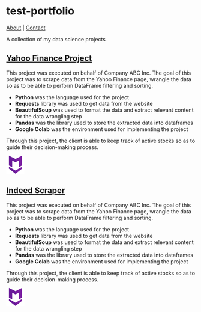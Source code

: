 # test-portfolio

[About](./about.md) | [Contact](https://wolejnr.github.io)

A collection of my data science projects

## [Yahoo Finance Project](https://www.google.com/)
This project was executed on behalf of Company ABC Inc. The goal of this project was to scrape data from the Yahoo Finance page,
wrangle the data so as to be able to perform DataFrame filtering and sorting.
* **Python** was the language used for the project
* **Requests** library was used to get data from the website
* **BeautifulSoup** was used to format the data and extract relevant content for the data wrangling step
* **Pandas** was the library used to store the extracted data into dataframes
* **Google Colab** was the environment used for implementing the project

Through this project, the client is able to keep track of active stocks so as to guide their decision-making process.

![alt text](https://github.com/adam-p/markdown-here/raw/master/src/common/images/icon48.png "Logo Title Text 1")


## [Indeed Scraper](https://www.google.com/)
This project was executed on behalf of Company ABC Inc. The goal of this project was to scrape data from the Yahoo Finance page,
wrangle the data so as to be able to perform DataFrame filtering and sorting.
* **Python** was the language used for the project
* **Requests** library was used to get data from the website
* **BeautifulSoup** was used to format the data and extract relevant content for the data wrangling step
* **Pandas** was the library used to store the extracted data into dataframes
* **Google Colab** was the environment used for implementing the project

Through this project, the client is able to keep track of active stocks so as to guide their decision-making process.

![alt text](https://github.com/adam-p/markdown-here/raw/master/src/common/images/icon48.png "Logo Title Text 1")
